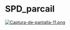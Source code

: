 # SPD_parcail
[![Captura-de-pantalla-11.png](https://i.postimg.cc/8PFtkjC0/Captura-de-pantalla-11.png)](https://postimg.cc/KR2nJcBP)
